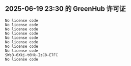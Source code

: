## 2025-06-19 23:30 的 GreenHub 许可证
```
No license code
No license code
No license code
No license code
No license code
No license code
No license code
No license code
SWs3-6Xkj-t0Hk-IzC8-E7FC
No license code
```
